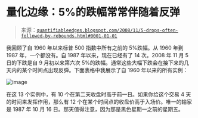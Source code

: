 <!--yml

分类：未分类

日期：2024-05-18 13:34:26

-->

# 量化边缘：5%的跌幅常常伴随着反弹

> 来源：[`quantifiableedges.blogspot.com/2008/11/5-drops-often-followed-by-rebounds.html#0001-01-01`](http://quantifiableedges.blogspot.com/2008/11/5-drops-often-followed-by-rebounds.html#0001-01-01)

我回顾了自 1960 年以来标普 500 指数中所有之前的 5%跌幅。从 1960 年到 1987 年，一个都没有。自 1987 年以来，现在已经有了 14 次。2008 年 11 月 5 日的下跌是自 9 月初以来第六次 5%的跌幅。通常这些大幅下跌会在接下来的几天内的某个时间点出现反弹。下面表格中我展示了自 1960 年以来的所有实例：

![image](https://blogger.googleusercontent.com/img/b/R29vZ2xl/AVvXsEgrEaouYklpGey4PcG6nBNIFLm_N_N7Pt6171qFg9rgnAPn7hgVESxmQAjgsQPV28bu7AjKDXCTHOgO1L3um30DFliQ7M1wddPsa7Uvw4mtIlmz95li-NKN6KoTDp9ECdHDulzaeooyBcc/s1600-h/2008-11-6+5pct+drops+table.PNG)

在这 13 个实例中，有 10 个在第二天收盘时高于前一日。如果你给这个交易 4 天的时间来发挥作用，那么有 12 个在某个时间点的收盘价高于入场价。唯一的输家是 1987 年 10 月 16 日。那天值得注意，因为那是黑色星期一之前的星期五。
